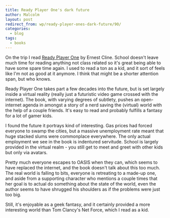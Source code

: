 ```yaml
---
title: Ready Player One's dark future
author: Malcolm
layout: post
redirect_from: wp/ready-player-ones-dark-future/90/
categories:
  - blog
tags:
  - books
---
```

On the trip I read [Ready Player One][1] by Ernest Cline. School doesn't leave much time for reading anything not class related so it's great being able to have some spare time again. I used to read a ton as a kid, and it sort of feels like I'm not as good at it anymore. I think that might be a shorter attention span, but who knows.

Ready Player One takes part a few decades into the future, but is set largely inside a virtual reality (really just a futuristic video game crossed with the internet). The book, with varying degrees of subtlety, pushes an open-internet agenda in amongst a story of a nerd saving the (virtual) world with the help of a couple friends. It's easy to read and probably fulfills a fantasy for a lot of gamer kids.

I found the future it portrays kind of interesting. Gas prices had forced everyone to swamp the cities, but a massive unemployment rate meant that huge stacked slums were commonplace everywhere. The only actual employment we see in the book is indentured servitude. School is largely provided in the virtual realm - you still get to meet and greet with other kids but only via avatars.

Pretty much everyone escapes to OASIS when they can, which seems to have replaced the internet, and the book doesn't talk about this too much. The real world is falling to bits, everyone is retreating to a made-up one, and aside from a supporting character who mentions a couple times that her goal is to actual do something about the state of the world, even the author seems to have shrugged his shoulders as if the problems were just too big.

Still, it's enjoyable as a geek fantasy, and it certainly provided a more interesting world than Tom Clancy's Net Force, which I read as a kid.

 [1]: http://www.amazon.com/gp/product/030788743X